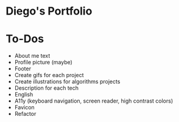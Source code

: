 # Diego's Portfolio

# To-Dos

- About me text
- Profile picture (maybe)
- Footer
- Create gifs for each project
- Create illustrations for algorithms projects
- Description for each tech
- English
- A11y (keyboard navigation, screen reader, high contrast colors)
- Favicon
- Refactor
